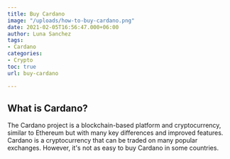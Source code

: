 ```yaml
---
title: Buy Cardano
image: "/uploads/how-to-buy-cardano.png"
date: 2021-02-05T16:56:47.000+06:00
author: Luna Sanchez
tags:
- Cardano
categories:
- Crypto
toc: true
url: buy-cardano

---
```

## What is Cardano?

The Cardano project is a blockchain-based platform and cryptocurrency, similar to Ethereum but with many key differences and improved features.  Cardano is a cryptocurrency that can be traded on many popular exchanges. However, it's not as easy to buy Cardano in some countries.